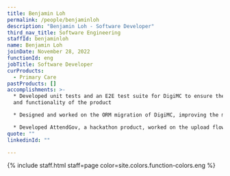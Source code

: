 ```yaml
---
title: Benjamin Loh
permalink: /people/benjaminloh
description: "Benjamin Loh - Software Developer"
third_nav_title: Software Engineering
staffId: benjaminloh
name: Benjamin Loh
joinDate: November 28, 2022
functionId: eng
jobTitle: Software Developer
curProducts:
  - Primary Care
pastProducts: []
accomplishments: >-
  * Developed unit tests and an E2E test suite for DigiMC to ensure the quality
  and functionality of the product

  * Designed and worked on the ORM migration of DigiMC, improving the maintainability of the product

  * Developed AttendGov, a hackathon product, worked on the upload flow and DB structure
quote: ""
linkedinId: ""

---
```


{% include staff.html staff=page color=site.colors.function-colors.eng %}
